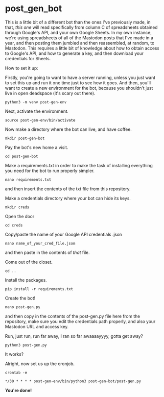 # post_gen_bot
This is a little bit of a different bot than the ones I've previously made, in that, *this one* will read specifically from column C of spreadsheets obtained through Google's API, and your own Google Sheets. In my own instance, we're using spreadsheets of all of the Mastodon posts that I've made in a year, and then posting them jumbled and then reassembled, at random, to Mastodon. This requires a little bit of knowledge about how to obtain access to Google's API, and how to generate a key, and then download your credentials for Sheets.

How to set it up:

Firstly, you're going to want to have a server running, unless you just want to set this up and run it one time just to see how it goes. And then, you'll want to create a new environment for the bot, because you shouldn't just live in open deadspace (it's scary out there).

```
python3 -m venv post-gen-env
```

Next, activate the environment.
```
source post-gen-env/bin/activate
```
Now make a directory where the bot can live, and have coffee.
```
mkdir post-gen-bot
```
Pay the bot's new home a visit.
```
cd post-gen-bot
```
Make a requirements.txt in order to make the task of installing everything you need for the bot to run properly simpler.
```
nano requirements.txt 
```
and then insert the contents of the txt file from this repository.

Make a credentials directory where your bot can hide its keys.
```
mkdir creds
```
Open the door
```
cd creds
```
Copy/paste the name of your Google API credentials .json
```
nano name_of_your_cred_file.json
```
and then paste in the contents of *that* file.

Come out of the closet.
```
cd ..
```
Install the packages.
```
pip install -r requirements.txt
```
Create the bot!
```
nano post-gen.py
```
and then copy in the contents of the post-gen.py file here from the repository, make sure you edit the credentials path properly, and also your Mastodon URL and access key.

Run, just run, run far away, I ran so far awaaaayyyy, gotta get away?
```
python3 post-gen.py
```
It works?

Alright, now set us up the cronjob.
```
crontab -e
```
```
*/30 * * * * post-gen-env/bin/python3 post-gen-bot/post-gen.py
```
**You're done!**
